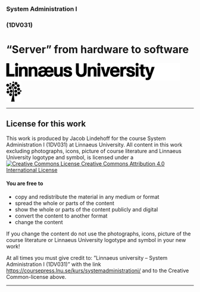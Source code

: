 <!-- Start -->
 <!-- .slide: data-state="lnu-intro" class="center" -->

### System Administration I
### (1DV031)
# “Server” from hardware to software



![Lnu Logo](../images/lnu-logotype.png)
![Lnu Tree](../images/lnu-symbol.png)


<!-- {_class="lnu-footer" style="top: 160px;"} -->


---

<!-- CC -->
<!-- .slide: data-state="lnu-cc" -->
## License for this work

This work is produced by Jacob Lindehoff for the course System Administration I (1DV031) at Linnaeus University.
All content in this work excluding photographs, icons, picture of course literature and Linnaeus University logotype and symbol, is licensed under a [![Creative Commons License](https://i.creativecommons.org/l/by/4.0/80x15.png) <!-- {_style="margin: 0px"} --> Creative Commons Attribution 4.0 International License](http://creativecommons.org/licenses/by/4.0/)  

#### You are free to

* copy and redistribute the material in any medium or format
* spread the whole or parts of the content
* show the whole or parts of the content publicly and digital
* convert the content to another format
* change the content

If you change the content do not use the photographs, icons, picture of the course literature or Linnaeus University logotype and symbol in your new work!

At all times you must give credit to: ”Linnaeus university – System Administration I (1DV031)” with the link https://coursepress.lnu.se/kurs/systemadministrationi/ and to the Creative Common-license above.


---

